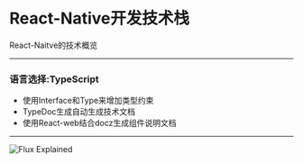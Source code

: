 # React-Native开发技术栈 

React-Naitve的技术概览

---

### 语言选择:TypeScript

- 使用Interface和Type来增加类型约束
- TypeDoc生成自动生成技术文档
- 使用React-web结合docz生成组件说明文档

---

![Flux Explained](https://facebook.github.io/flux/img/flux-simple-f8-diagram-explained-1300w.png)
